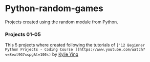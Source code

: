 # Python-random-games
Projects created using the random module from Python.

### Projects 01-05
This 5 projects where created following the tutorials of `['12 Beginner Python Projects - Coding Course'](https://www.youtube.com/watch?v=8ext9G7xspg&t=100s)` by [Kylie Ying](https://github.com/kying18)

